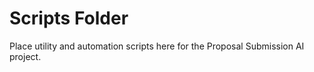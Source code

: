 # Scripts Folder

Place utility and automation scripts here for the Proposal Submission AI project.
